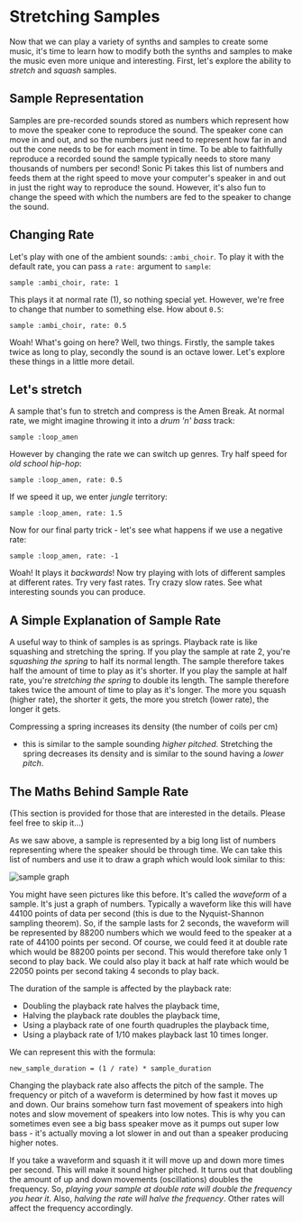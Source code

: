 # Stretching Samples

Now that we can play a variety of synths and samples to create some music,
it's time to learn how to modify both the synths and samples to make the
music even more unique and interesting. First, let's explore the ability
to *stretch* and *squash* samples.

## Sample Representation

Samples are pre-recorded sounds stored as numbers which represent how to
move the speaker cone to reproduce the sound. The speaker cone can move
in and out, and so the numbers just need to represent how far in and out
the cone needs to be for each moment in time. To be able to faithfully
reproduce a recorded sound the sample typically needs to store many
thousands of numbers per second! Sonic Pi takes this list of numbers and
feeds them at the right speed to move your computer's speaker in and out
in just the right way to reproduce the sound. However, it's also fun to
change the speed with which the numbers are fed to the speaker to change
the sound.

## Changing Rate

Let's play with one of the ambient sounds: `:ambi_choir`. To play it
with the default rate, you can pass a `rate:` argument to `sample`:

```
sample :ambi_choir, rate: 1
```

This plays it at normal rate (1), so nothing special yet. However, we're
free to change that number to something else. How about `0.5`:

```
sample :ambi_choir, rate: 0.5
```

Woah! What's going on here? Well, two things. Firstly, the sample takes
twice as long to play, secondly the sound is an octave lower. Let's
explore these things in a little more detail.

## Let's stretch

A sample that's fun to stretch and compress is the Amen Break. At normal
rate, we might imagine throwing it into a *drum 'n' bass* track:

```
sample :loop_amen
```

However by changing the rate we can switch up genres. Try half speed for
*old school hip-hop*:

```
sample :loop_amen, rate: 0.5
```

If we speed it up, we enter *jungle* territory: 

```
sample :loop_amen, rate: 1.5
```

Now for our final party trick - let's see what happens if we use a
negative rate:

```
sample :loop_amen, rate: -1
```

Woah! It plays it *backwards*! Now try playing with lots of different
samples at different rates. Try very fast rates. Try crazy slow
rates. See what interesting sounds you can produce.

## A Simple Explanation of Sample Rate

A useful way to think of samples is as springs. Playback rate is like
squashing and stretching the spring. If you play the sample at rate 2,
you're *squashing the spring* to half its normal length. The sample
therefore takes half the amount of time to play as it's shorter. If you
play the sample at half rate, you're *stretching the spring* to double
its length. The sample therefore takes twice the amount of time to play
as it's longer. The more you squash (higher rate), the shorter it gets,
the more you stretch (lower rate), the longer it gets.

Compressing a spring increases its density (the number of coils per cm)
- this is similar to the sample sounding *higher pitched*. Stretching
the spring decreases its density and is similar to the sound having a
*lower pitch*.


## The Maths Behind Sample Rate

(This section is provided for those that are interested in the
details. Please feel free to skip it...)

As we saw above, a sample is represented by a big long list of numbers
representing where the speaker should be through time. We can take this
list of numbers and use it to draw a graph which would look similar to
this:

![sample graph](:/images/tutorial/sample.png)

You might have seen pictures like this before. It's called the
*waveform* of a sample. It's just a graph of numbers. Typically a
waveform like this will have 44100 points of data per second (this is
due to the Nyquist-Shannon sampling theorem). So, if the sample lasts
for 2 seconds, the waveform will be represented by 88200 numbers which
we would feed to the speaker at a rate of 44100 points per second. Of
course, we could feed it at double rate which would be 88200 points per
second. This would therefore take only 1 second to play back. We could
also play it back at half rate which would be 22050 points per second
taking 4 seconds to play back.

The duration of the sample is affected by the playback rate: 

* Doubling the playback rate halves the playback time,
* Halving the playback rate doubles the playback time,
* Using a playback rate of one fourth quadruples the playback time,
* Using a playback rate of 1/10 makes playback last 10 times longer.

We can represent this with the formula:

```
new_sample_duration = (1 / rate) * sample_duration 
```

Changing the playback rate also affects the pitch of the sample. The
frequency or pitch of a waveform is determined by how fast it moves up
and down. Our brains somehow turn fast movement of speakers into high
notes and slow movement of speakers into low notes. This is why you can
sometimes even see a big bass speaker move as it pumps out super low
bass - it's actually moving a lot slower in and out than a speaker
producing higher notes.

If you take a waveform and squash it it will move up and down more times
per second. This will make it sound higher pitched. It turns out that
doubling the amount of up and down movements (oscillations) doubles the
frequency. So, *playing your sample at double rate will double the
frequency you hear it*. Also, *halving the rate will halve the
frequency*. Other rates will affect the frequency accordingly.
